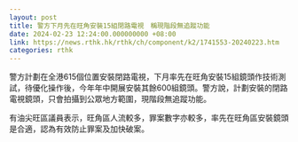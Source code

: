 ```yaml
---
layout: post
title: 警方下月先在旺角安裝15組閉路電視　稱現階段無追蹤功能
date: 2024-02-23 12:24:00.000000000 +08:00
link: https://news.rthk.hk/rthk/ch/component/k2/1741553-20240223.htm
categories: rthk
---
```


警方計劃在全港615個位置安裝閉路電視，下月率先在旺角安裝15組鏡頭作技術測試，待優化操作後，今年年中開展安裝其餘600組鏡頭。警方說，計劃安裝的閉路電視鏡頭，只會拍攝到公眾地方範圍，現階段無追蹤功能。

有油尖旺區議員表示，旺角區人流較多，罪案數字亦較多，率先在旺角區安裝鏡頭是合適，認為有效防止罪案及加快破案。
